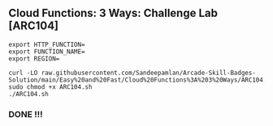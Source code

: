 ## Cloud Functions: 3 Ways: Challenge Lab [ARC104]

```
export HTTP_FUNCTION=
export FUNCTION_NAME=
export REGION=
```

```
curl -LO raw.githubusercontent.com/Sandeepamlan/Arcade-Skill-Badges-Solution/main/Easy%20and%20Fast/Cloud%20Functions%3A%203%20Ways/ARC104.sh
sudo chmod +x ARC104.sh
./ARC104.sh

```
### DONE !!!
